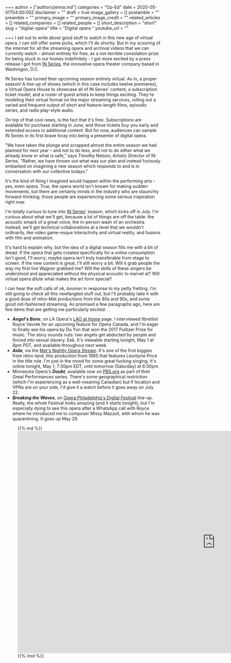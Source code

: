 +++
author = ["authors/jenna.md"]
categories = "Op-Ed"
date = 2020-05-01T04:00:00Z
disclaimer = ""
draft = true
image_gallery = []
postamble = ""
preamble = ""
primary_image = ""
primary_image_credit = ""
related_articles = []
related_companies = []
related_people = []
short_description = "short"
slug = "digital-opera"
title = "Digital opera "
youtube_url = ""

+++
I set out to write about good stuff to watch in this new age of virtual opera. I can still offer some picks, which I'll do shortly. But in my scouring of the internet for all the streaming opera and archival videos that we can currently watch - almost entirely for free, as a not-terrible consolation prize for being stuck in our homes indefinitely - I got more excited by a press release I got from [IN Series](http://www.inseries.org/), the innovative opera theater company based in Washingon, D.C.

IN Series has turned their upcoming season entirely virtual. As in, a proper season! A line-up of shows (which in this case includes twelve premieres), a Virtual Opera House to showcase all of IN Series' content, a subscription ticket model, and a roster of guest artists to keep things exciting. They're modeling their virtual format on the major streaming services, rolling out a varied and frequent output of short and feature-length films, episodic series, and radio play-style audio.

On top of that cool news, is the fact that it's free. Subscriptions are available for purchase starting in June, and those tickets buy you early and extended access to additional content. But for now, audiences can sample IN Series in its first brave foray into being a presenter of digital opera.

"We have taken the plunge and scrapped almost the entire season we had planned for next year – and not to do less, and not to do either what we already know or what is safe," says Timothy Nelson, Artistic Director of IN Series. "Rather, we have thrown out what was our plan and instead furiously embarked on imagining a new season which responds to and is in conversation with our collective todays."

It's the kind of thing I imagined would happen within the performing arts - yes, even opera. True, the opera world isn't known for making sudden movements, but there are certainly minds in the industry who are staunchly forward-thinking; those people are experiencing some serious inspiration right now.

I'm totally curious to tune into [IN Series](http://www.inseries.org/)' season, which kicks off in July. I'm curious about what we'll get, because a lot of things are off the table: the acoustic smack of a great voice, the in-person wash of an orchestra. Instead, we'll get technical collaborations at a level that we wouldn't ordinarily, like video game-esque interactivity and virtual reality, and fusions with film and animation. 

It's hard to explain why, but the idea of a digital season fills me with a bit of dread. If the opera that gets created specifically for a online consumption isn't good, I'll worry; maybe opera isn't truly transferable from stage to screen. If the new content is great, I'll still worry a bit. Will it grab people the way my first live Wagner grabbed me? Will the skills of these singers be understood and appreciated without the physical acoustic to marvel at? Will virtual opera dilute what makes the art form special?

I can hear the soft calls of _ok, boomer_ in response to my petty fretting. I'm still going to check all this newfangled stuff out, but I'll probably take it with a good dose of retro-Met productions from the 80s and 90s, and some good old-fashioned streaming. As promised a few paragraphs ago, here are few items that are getting me particularly excited:

* **_Angel's Bone_**, on LA Opera's [LAO at Home](https://www.laopera.org/discover/laoathome) page. I interviewed librettist Royce Vavrek for an upcoming feature for Opera Canada, and I'm eager to finally see his opera by Du Yun that won the 2017 Pulitzer Prize for music. The story sounds nuts: two angels get abducted by people and forced into sexual slavery. Eek. It's viewable starting tonight, May 1 at 8pm PDT, and available throughout next week.
* **_Aida_**, via the [Met's Nightly Opera Stream](https://www.metopera.org/user-information/nightly-met-opera-streams/week-7/). It's one of the first biggies from retro-land, this production from 1985 that features Leontyne Price in the title role. I'm just in the mood for some great fucking singing. It's online tonight, May 1, 7:30pm EDT, until tomorrow (Saturday) at 6:30pm.
* Minnesota Opera's **_Doubt_**, available now on [PBS.org](https://www.pbs.org/wnet/gperf/doubt-from-the-minnesota-opera-full-film/9384/) as part of their Great Performances series. There's some geographical restriction (which I'm experiencing as a well-meaning Canadian) but if location and VPNs are on your side, I'd give it a watch before it goes away on July 22. 
* **_Breaking the Waves_**, on [Opera Philadelphia's Digital Festival](https://www.operaphila.org/whats-on/digital-festival/) line-up. Really, the whole Festival looks amazing (and it starts tonight), but I'm especially dying to see this opera after a WhatsApp call with Royce where he introduced me to composer Missy Mazzoli, with whom he was quarantining. It goes up May 29.

<figure data-type="image">{{% md %}}<iframe width="1280" height="720" src="https://www.youtube.com/embed/JcY-2nhnAiY" frameborder="0" allow="accelerometer; autoplay; encrypted-media; gyroscope; picture-in-picture" allowfullscreen></iframe>{{% /md %}}

<figcaption></figcaption></figure>